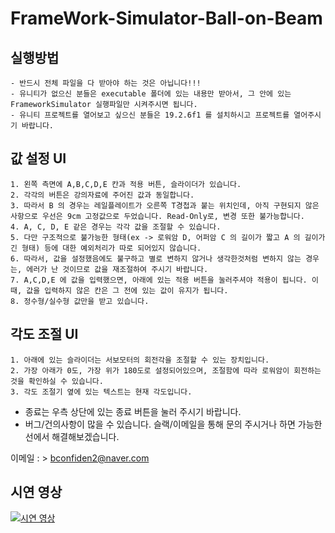 # FrameWork-Simulator-Ball-on-Beam

## 실행방법
    - 반드시 전체 파일을 다 받아야 하는 것은 아닙니다!!!
    - 유니티가 없으신 분들은 executable 폴더에 있는 내용만 받아서, 그 안에 있는 FrameworkSimulator 실행파일만 시켜주시면 됩니다.
    - 유니티 프로젝트를 열어보고 싶으신 분들은 19.2.6f1 를 설치하시고 프로젝트를 열어주시기 바랍니다.

## 값 설정 UI
    1. 왼쪽 측면에 A,B,C,D,E 칸과 적용 버튼, 슬라이더가 있습니다.
    2. 각각의 버튼은 강의자료에 주어진 값과 동일합니다.
    3. 따라서 B 의 경우는 레일플레이트가 오른쪽 T경첩과 붙는 위치인데, 아직 구현되지 않은 사항으로 우선은 9cm 고정값으로 두었습니다. Read-Only로, 변경 또한 불가능합니다.
    4. A, C, D, E 같은 경우는 각각 값을 조절할 수 있습니다.
    5. 다만 구조적으로 불가능한 형태(ex -> 로워암 D, 어퍼암 C 의 길이가 짧고 A 의 길이가 긴 형태) 등에 대한 예외처리가 따로 되어있지 않습니다.
    6. 따라서, 값을 설정했음에도 불구하고 별로 변하지 않거나 생각한것처럼 변하지 않는 경우는, 에러가 난 것이므로 값을 재조절하여 주시기 바랍니다.
    7. A,C,D,E 에 값을 입력했으면, 아래에 있는 적용 버튼을 눌러주셔야 적용이 됩니다. 이 때, 값을 입력하지 않은 칸은 그 전에 있는 값이 유지가 됩니다.
    8. 정수형/실수형 값만을 받고 있습니다.
    
## 각도 조절 UI
    1. 아래에 있는 슬라이더는 서보모터의 회전각을 조절할 수 있는 장치입니다.
    2. 가장 아래가 0도, 가장 위가 180도로 설정되어있으며, 조절함에 따라 로워암이 회전하는 것을 확인하실 수 있습니다.
    3. 각도 조절기 옆에 있는 텍스트는 현재 각도입니다.
    
- 종료는 우측 상단에 있는 종료 버튼을 눌러 주시기 바랍니다.
- 버그/건의사항이 많을 수 있습니다. 슬랙/이메일을 통해 문의 주시거나 하면 가능한 선에서 해결해보겠습니다.

이메일 : > bconfiden2@naver.com

## 시연 영상
[![시연 영상](https://img.youtube.com/vi/6IFPEU6fn2o/0.jpg)](https://www.youtube.com/watch?v=6IFPEU6fn2o)
